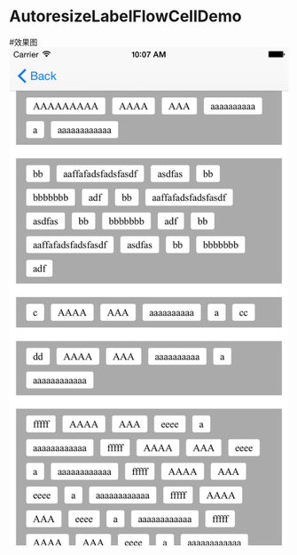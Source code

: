 # AutoresizeLabelFlowCellDemo
#效果图
![image](https://raw.githubusercontent.com/JingLiangWen/AutoresizeLabelFlowCellDemo/master/Res/Simulator%20Screen%20Shot%202016%E5%B9%B43%E6%9C%8830%E6%97%A5%20%E4%B8%8A%E5%8D%8810.07.33.png)